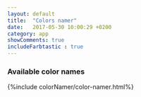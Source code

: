```yaml
---
layout: default
title:  "Colors namer"
date:   2017-05-30 10:00:29 +0200
category: app
showComments: true
includeFarbtastic : true
---
```


### Available color names 

{%include colorNamer/color-namer.html%}
